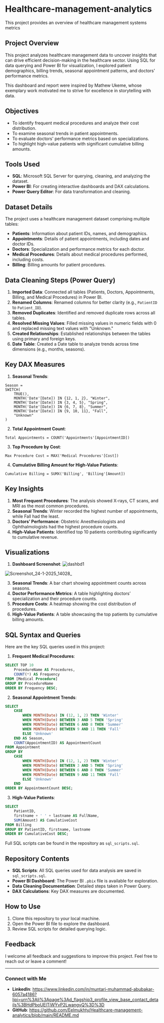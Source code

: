 # Healthcare-management-analytics
This project provides an overview of healthcare management systems metrics


## Project Overview
This project analyzes healthcare management data to uncover insights that can drive efficient decision-making in the healthcare sector. Using SQL for data querying and Power BI for visualization, I explored patient demographics, billing trends, seasonal appointment patterns, and doctors' performance metrics. 

This dashboard and report were inspired by Mathew Ukeme, whose exemplary work motivated me to strive for excellence in storytelling with data.

## Objectives
- To identify frequent medical procedures and analyze their cost distribution.
- To examine seasonal trends in patient appointments.
- To evaluate doctors' performance metrics based on specializations.
- To highlight high-value patients with significant cumulative billing amounts.

## Tools Used
- **SQL**: Microsoft SQL Server for querying, cleaning, and analyzing the dataset.
- **Power BI**: For creating interactive dashboards and DAX calculations.
- **Power Query Editor**: For data transformation and cleaning.

## Dataset Details
The project uses a healthcare management dataset comprising multiple tables:
- **Patients**: Information about patient IDs, names, and demographics.
- **Appointments**: Details of patient appointments, including dates and doctor IDs.
- **Doctors**: Specialization and performance metrics for each doctor.
- **Medical Procedures**: Details about medical procedures performed, including costs.
- **Billing**: Billing amounts for patient procedures.

## Data Cleaning Steps (Power Query)
1. **Imported Data**: Connected all tables (Patients, Doctors, Appointments, Billing, and Medical Procedures) in Power BI.
2. **Renamed Columns**: Renamed columns for better clarity (e.g., `PatientID` to `Patient_ID`).
3. **Removed Duplicates**: Identified and removed duplicate rows across all tables.
4. **Resolved Missing Values**: Filled missing values in numeric fields with 0 and replaced missing text values with "Unknown."
5. **Created Relationships**: Established relationships between the tables using primary and foreign keys.
6. **Date Table**: Created a Date table to analyze trends across time dimensions (e.g., months, seasons).

## Key DAX Measures
1. **Seasonal Trends**:
```DAX
Season =
SWITCH(
    TRUE(),
    MONTH('Date'[Date]) IN {12, 1, 2}, "Winter",
    MONTH('Date'[Date]) IN {3, 4, 5}, "Spring",
    MONTH('Date'[Date]) IN {6, 7, 8}, "Summer",
    MONTH('Date'[Date]) IN {9, 10, 11}, "Fall",
    "Unknown"
)
```

2. **Total Appointment Count**:
```DAX
Total Appointments = COUNT('Appointments'[AppointmentID])
```

3. **Top Procedure by Cost**:
```DAX
Max Procedure Cost = MAX('Medical Procedures'[Cost])
```

4. **Cumulative Billing Amount for High-Value Patients**:
```DAX
Cumulative Billing = SUMX('Billing', 'Billing'[Amount])
```

## Key Insights
1. **Most Frequent Procedures**: The analysis showed X-rays, CT scans, and MRI as the most common procedures.
2. **Seasonal Trends**: Winter recorded the highest number of appointments, while Fall had the least.
3. **Doctors’ Performance**: Obstetric Anesthesiologists and Ophthalmologists had the highest procedure counts.
4. **High-Value Patients**: Identified top 10 patients contributing significantly to cumulative revenue.

## Visualizations
1. **Dashboard Screenshot**:
   ![dashbd1](https://github.com/user-attachments/assets/b09c21a5-8740-43b1-894a-d9e1e616b802)
   
![Screenshot_24-1-2025_14028_](https://github.com/user-attachments/assets/4088a4e8-7ca9-44e6-a9f2-d36d5e1a46f5)

3. **Seasonal Trends**: A bar chart showing appointment counts across seasons.
4. **Doctor Performance Metrics**: A table highlighting doctors’ specialization and their procedure counts.
5. **Procedure Costs**: A heatmap showing the cost distribution of procedures.
6. **High-Value Patients**: A table showcasing the top patients by cumulative billing amounts.

## SQL Syntax and Queries
Here are the key SQL queries used in this project:

1. **Frequent Medical Procedures**:
```sql
SELECT TOP 10
    ProcedureName AS Procedures, 
    COUNT(*) AS Frequency
FROM [Medical Procedure]
GROUP BY ProcedureName
ORDER BY Frequency DESC;
```

2. **Seasonal Appointment Trends**:
```sql
SELECT 
    CASE 
        WHEN MONTH(Date) IN (12, 1, 2) THEN 'Winter'
        WHEN MONTH(Date) BETWEEN 3 AND 5 THEN 'Spring'
        WHEN MONTH(Date) BETWEEN 6 AND 8 THEN 'Summer'
        WHEN MONTH(Date) BETWEEN 9 AND 11 THEN 'Fall'
        ELSE 'Unknown'
    END AS Season,
    COUNT(AppointmentID) AS AppointmentCount
FROM Appointment
GROUP BY 
    CASE 
        WHEN MONTH(Date) IN (12, 1, 2) THEN 'Winter'
        WHEN MONTH(Date) BETWEEN 3 AND 5 THEN 'Spring'
        WHEN MONTH(Date) BETWEEN 6 AND 8 THEN 'Summer'
        WHEN MONTH(Date) BETWEEN 9 AND 11 THEN 'Fall'
        ELSE 'Unknown'
    END
ORDER BY AppointmentCount DESC;
```

3. **High-Value Patients**:
```sql
SELECT 
    PatientID, 
    firstname + ' ' + lastname AS FullName, 
    SUM(Amount) AS CumulativeCost
FROM Billing
GROUP BY PatientID, firstname, lastname
ORDER BY CumulativeCost DESC;
```

Full SQL scripts can be found in the repository as `sql_scripts.sql`.

## Repository Contents
- **SQL Scripts**: All SQL queries used for data analysis are saved in `sql_scripts.sql`.
- **Power BI Dashboard**: The Power BI `.pbix` file is available for exploration.
- **Data Cleaning Documentation**: Detailed steps taken in Power Query.
- **DAX Calculations**: Key DAX measures are documented.

## How to Use
1. Clone this repository to your local machine.
2. Open the Power BI file to explore the dashboard.
3. Review SQL scripts for detailed querying logic.

## Feedback
I welcome all feedback and suggestions to improve this project. Feel free to reach out or leave a comment!

---

### Connect with Me
- **LinkedIn**: https://www.linkedin.com/in/muntari-muhammad-abubakar-6057a4186?lipi=urn%3Ali%3Apage%3Ad_flagship3_profile_view_base_contact_details%3BHdPboUElTiWYvP2LwangyQ%3D%3D
- **GitHub**: https://github.com/Eelmukhty/Healthcare-management-analytics/blob/main/README.md


